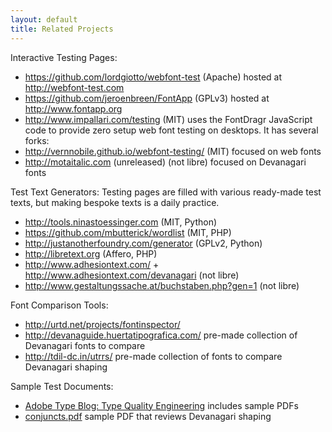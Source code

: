 ```yaml
---
layout: default
title: Related Projects
---
```


Interactive Testing Pages:

* <https://github.com/lordgiotto/webfont-test> (Apache) hosted at <http://webfont-test.com>
* <https://github.com/jeroenbreen/FontApp> (GPLv3) hosted at <http://www.fontapp.org>
* <http://www.impallari.com/testing> (MIT) uses the FontDragr JavaScript code to provide zero setup web font testing on desktops. It has several forks:
* <http://vernnobile.github.io/webfont-testing/> (MIT) focused on web fonts
* <http://motaitalic.com> (unreleased) (not libre) focused on Devanagari fonts

Test Text Generators: Testing pages are filled with various ready-made test texts, but making bespoke texts is a daily practice. 

* <http://tools.ninastoessinger.com> (MIT, Python)
* <https://github.com/mbutterick/wordlist> (MIT, PHP)
* <http://justanotherfoundry.com/generator> (GPLv2, Python)
* <http://libretext.org> (Affero, PHP)
* <http://www.adhesiontext.com/> + <http://www.adhesiontext.com/devanagari> (not libre)
* <http://www.gestaltungssache.at/buchstaben.php?gen=1> (not libre)

Font Comparison Tools:

* <http://urtd.net/projects/fontinspector/>
* <http://devanaguide.huertatipografica.com/> pre-made collection of Devanagari fonts to compare
* <http://tdil-dc.in/utrrs/> pre-made collection of fonts to compare Devanagari shaping

Sample Test Documents:

* [Adobe Type Blog: Type Quality Engineering](http://blog.typekit.com/2013/11/06/the-mysteries-of-type-quality-engineering-explained/) includes sample PDFs
* [conjuncts.pdf](https://github.com/metapolator/ddt/raw/gh-pages/ux/samples/conjuncts.pdf) sample PDF that reviews Devanagari shaping
